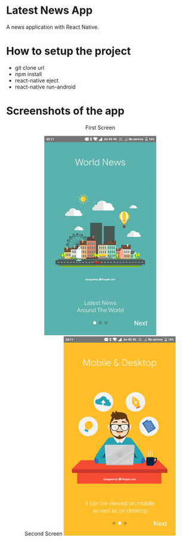 # Latest News App

A news application with React Native. 


# How to setup the project

  - git clone url
  - npm install
  - react-native eject
  - react-native run-android
  
# Screenshots of the app


<div align="center">
  <p>First Screen</p>
  <img src="/screenshots/FIRST_SCREEN.png" width="300px"</img> 
</div>



<div align="center">
    Second Screen
    <img src="/screenshots/SECOND_SCREEN.png" width="300px"</img> 
</div>




